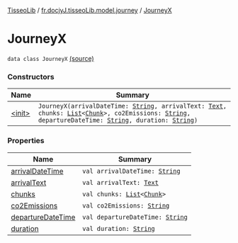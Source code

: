 [TisseoLib](../../index.md) / [fr.docjyJ.tisseoLib.model.journey](../index.md) / [JourneyX](./index.md)

# JourneyX

`data class JourneyX` [(source)](https://github.com/docjyj/tisseoLib/tree/master/src/main/kotlin/fr/docjyJ/tisseoLib/model/journey/JourneyX.kt#L6)

### Constructors

| Name | Summary |
|---|---|
| [&lt;init&gt;](-init-.md) | `JourneyX(arrivalDateTime: `[`String`](https://kotlinlang.org/api/latest/jvm/stdlib/kotlin/-string/index.html)`, arrivalText: `[`Text`](../-text/index.md)`, chunks: `[`List`](https://kotlinlang.org/api/latest/jvm/stdlib/kotlin.collections/-list/index.html)`<`[`Chunk`](../-chunk/index.md)`>, co2Emissions: `[`String`](https://kotlinlang.org/api/latest/jvm/stdlib/kotlin/-string/index.html)`, departureDateTime: `[`String`](https://kotlinlang.org/api/latest/jvm/stdlib/kotlin/-string/index.html)`, duration: `[`String`](https://kotlinlang.org/api/latest/jvm/stdlib/kotlin/-string/index.html)`)` |

### Properties

| Name | Summary |
|---|---|
| [arrivalDateTime](arrival-date-time.md) | `val arrivalDateTime: `[`String`](https://kotlinlang.org/api/latest/jvm/stdlib/kotlin/-string/index.html) |
| [arrivalText](arrival-text.md) | `val arrivalText: `[`Text`](../-text/index.md) |
| [chunks](chunks.md) | `val chunks: `[`List`](https://kotlinlang.org/api/latest/jvm/stdlib/kotlin.collections/-list/index.html)`<`[`Chunk`](../-chunk/index.md)`>` |
| [co2Emissions](co2-emissions.md) | `val co2Emissions: `[`String`](https://kotlinlang.org/api/latest/jvm/stdlib/kotlin/-string/index.html) |
| [departureDateTime](departure-date-time.md) | `val departureDateTime: `[`String`](https://kotlinlang.org/api/latest/jvm/stdlib/kotlin/-string/index.html) |
| [duration](duration.md) | `val duration: `[`String`](https://kotlinlang.org/api/latest/jvm/stdlib/kotlin/-string/index.html) |
